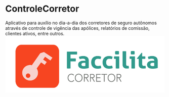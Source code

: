# ControleCorretor
Aplicativo para auxílio no dia-a-dia dos corretores de seguro autônomos através de controle de vigência das apólices, relatórios de comissão, clientes ativos, entre outros.
<br>
![FaccilitaCorretor - ControleCorretor](https://raw.githubusercontent.com/FaccilitaCorretor/controlecorretor/master/FACCILITA_LOGO.png)
